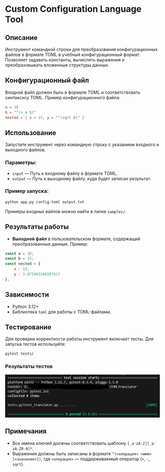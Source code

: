 # Custom Configuration Language Tool

## Описание
Инструмент командной строки для преобразования конфигурационных файлов в формате TOML в учебный конфигурационный формат. Позволяет задавать константы, вычислять выражения и преобразовывать вложенные структуры данных.

## Конфигурационный файл
Входной файл должен быть в формате TOML и соответствовать синтаксису TOML. Пример конфигурационного файла:

```toml
a = 10
b = "^(+ a 5)"
nested = { x = 15, y = "^(sqrt b)" }
```

## Использование
Запустите инструмент через командную строку с указанием входного и выходного файлов.

### Параметры:
- `input` — Путь к входному файлу в формате TOML.
- `output` — Путь к выходному файлу, куда будет записан результат.

### Пример запуска:
```bash
python app.py config.toml output.txt
```

Примеры входных вайлов можно найти в папке `samples/`.

## Результаты работы
- **Выходной файл** в пользовательском формате, содержащий преобразованные данные. Пример:

```javascript
const a = 10;
const b = 15;
const nested = {
    x : 15,
    y : 3.872983346207417
};
```

## Зависимости
- Python 3.12+
- Библиотека `toml` для работы с TOML-файлами.

## Тестирование
Для проверки корректности работы инструмент включает тесты. Для запуска тестов используйте:

```bash
pytest tests/
```

### Результаты тестов
![результаты тестирования](https://github.com/btomaev/toml-translator/blob/main/images/tests.png?raw=true)

## Примечания
- Все имена ключей должны соответствовать шаблону `[_a-zA-Z][_a-zA-Z0-9]*`.
- Выражения должны быть записаны в формате `^(<операция> <имя> [<значение>])`, где `<операция>` — поддерживаемый оператор (`+`, `-`, `sqrt`).